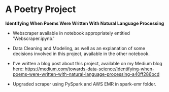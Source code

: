 # A Poetry Project

**Identifying When Poems Were Written With Natural Language Processing**

+ Webscraper available in notebook appropriately entitled 'Webscraper.ipynb.'

+ Data Cleaning and Modeling, as well as an explanation of some decisions involved in this project, available in the other notebook.

+ I've written a blog post about this project, available on my Medium blog here: https://medium.com/towards-data-science/identifying-when-poems-were-written-with-natural-language-processing-a40ff286bcd

+ Upgraded scraper using PySpark and AWS EMR in spark-emr folder. 

